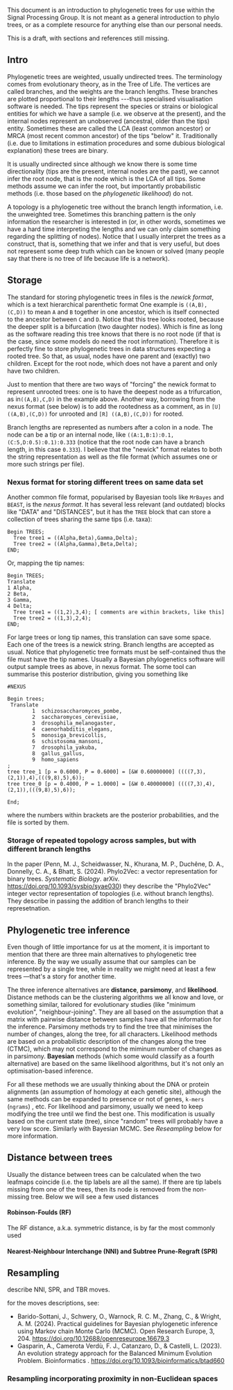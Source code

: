 This document is an introduction to phylogenetic trees for use within the Signal Processing Group. 
It is not meant as a general introduction to phylo trees, or as a complete resource for anything else than our personal needs.

This is a draft, with sections and references still missing.

## Intro
Phylogenetic trees are weighted, usually undirected trees. The terminology comes from evolutionary theory, as in the Tree of Life. The vertices are called branches, and the weights are the branch lengths. These branches are plotted proportional to their lengths ---thus specialised visualisation software is needed. The tips represent the species or strains or biological entities for which we have a sample (i.e. we observe at the present), and the internal nodes represent an unobserved (ancestral, older than the tips) entity. Sometimes these are called the LCA (least common ancestor) or MRCA (most recent common ancestor) of the tips "below" it. Traditionally (i.e. due to limitations in estimation procedures and some dubious biological explanation) these trees are binary.

It is usually undirected since although we know there is some time directionality (tips are the present, internal nodes are the past), we cannot infer the root node, that is the node which is the LCA of all tips. Some methods assume we can infer the root, but importantly probabilistic methods (i.e. those based on the _phylogenetic likelihood_) do not.

A topology is a phylogenetic tree without the branch length information, i.e. the unweighted tree. Sometimes this branching pattern is the only information the researcher is interested in (or, in other words, sometimes we have a hard time interpreting the lengths and we can only claim something regarding the splitting of nodes). Notice that I usually interpret the  trees as a construct, that is, something that we infer and that is very useful, but does not represent some deep truth which can be known or solved (many people say that there is no tree of life because life is a network).

## Storage
The standard for storing phylogenetic trees in files is the *newick format*, which is a text hierarchical parenthetic format One example is `((A,B),(C,D))` to mean `A` and `B` together in one ancestor, which is itself connected to the ancestor between `C` and `D`. Notice that this tree looks rooted, because the deeper split is a bifurcation (two daughter nodes). Which is fine as long as the software reading this tree knows that there is no root node (if that is the case, since some models do need the root information). Therefore it is perfectly fine to store phylogenetic trees in data structures expecting a rooted tree. So that, as usual, nodes have one parent and (exactly) two children. Except for the root node, which does not have a parent and only have two children.

Just to mention that there are two ways of "forcing" the newick format to represent unrooted trees: one is to have the deepest node as a trifurcation, as in`((A,B),C,D)` in the example above. Another way, borrowing from the nexus format (see below) is to add the rootedness as a comment, as in `[U] ((A,B),(C,D))`  for unrooted and  `[R] ((A,B),(C,D))`  for rooted. 

Branch lengths are represented as numbers after a colon in a node. The node can be a tip or an internal node, like `((A:1,B:1):0.1,(C:5,D:0.5):0.1):0.333` (notice that the root node can have a branch length, in this case `0.333`). I believe that the "newick" format relates to both the string representation as well as the file format (which assumes one or more such strings per file).
### Nexus format for storing different trees on same data set
Another common file format, popularised by Bayesian tools like `MrBayes` and `BEAST`, is the _nexus format_. It has several less relevant (and outdated) blocks like "DATA" and "DISTANCES", but it has the `TREE` block that can store a collection of trees sharing the same tips (i.e. taxa):
```
Begin TREES;
  Tree tree1 = ((Alpha,Beta),Gamma,Delta);
  Tree tree2 = ((Alpha,Gamma),Beta,Delta);
END;
```
Or, mapping the tip names:
```
Begin TREES;
Translate
1 Alpha, 
2 Beta,
3 Gamma, 
4 Delta;
  Tree tree1 = ((1,2),3,4); [ comments are within brackets, like this]
  Tree tree2 = ((1,3),2,4);
END;
```
For large trees or long tip names, this translation can save some space. Each one of the trees is a newick string. Branch lengths are accepted as usual. Notice that phylogenetic tree formats must be self-contained thus the file must have the tip names. Usually a Bayesian phylogenetics software will output sample trees as above, in nexus format. The some tool can summarise this posterior distribution, giving you something like
```
#NEXUS

Begin trees;
 Translate
        1  schizosaccharomyces_pombe,
        2  saccharomyces_cerevisiae,
        3  drosophila_melanogaster,
        4  caenorhabditis_elegans,
        5  monosiga_brevicollis,
        6  schistosoma_mansoni,
        7  drosophila_yakuba,
        8  gallus_gallus,
        9  homo_sapiens
;
tree tree_1 [p = 0.6000, P = 0.6000] = [&W 0.60000000] ((((7,3),(2,1)),4),(((9,8),5),6));
tree tree_0 [p = 0.4000, P = 1.0000] = [&W 0.40000000] ((((7,3),4),(2,1)),(((9,8),5),6));

End;
```
where the numbers within brackets are the posterior probabilities, and the file is sorted by them. 
### Storage of repeated topology across samples, but with different branch lengths
In the paper (Penn, M. J., Scheidwasser, N., Khurana, M. P., Duchêne, D. A., Donnelly, C. A., & Bhatt, S. (2024). Phylo2Vec: a vector representation for binary trees. _Systematic Biology_. arXiv. https://doi.org/10.1093/sysbio/syae030)  they describe the "Phylo2Vec" integer vector representation of topologies (i.e. without branch lengths). They describe in passing the addition of branch lengths to their represetnation.

##  Phylogenetic tree inference
Even though of little importance for us at the moment, it is important to mention that there are three main alternatives to phylogenetic tree inference. By the way we usually assume that our samples can be represented by a single tree, while in reality we might need at least a few trees &mdash;that's a story for another time. 

The three inference alternatives are **distance**, **parsimony**, and **likelihood**. Distance methods can be the clustering algorithms we all know and love, or something similar, tailored for evolutionary studies (like "minimum evolution", "neighbour-joining". They are all based on the assumption that a matrix with pairwise distance between samples have all the information for the inference. Parsimony methods try to find the tree that minimises the number of changes, along the tree, for all characters. Likelihood methods are based on a probabilistic description of the changes along the tree (CTMC), which may not correspond to the miminum number of changes as in parsimony. **Bayesian** methods (which some would classify as a fourth alternative) are based on the same likelihood algorithms, but it's not only an optimisation-based inference. 

For all these methods we are usually thinking about the DNA or protein alignments (an assumption of homology at each genetic site), although the same methods can be expanded to presence or not of genes, `k-mers` (`ngrams`) , etc. For likelihood and parsimony, usually we need to keep modifying the tree until we find the best one. This modification is usually based on the current state (tree), since "random" trees will probably have a very low score. Similarly with Bayesian MCMC. See _Reseampling_ below for more information.

## Distance between trees
Usually the distance between trees can be calculated when the two leafmaps coincide (i.e. the tip labels are all the same). If there are tip labels missing from one of the trees, then its node is removed from the non-missing tree. 
Below we will see a few used distances
#### Robinson-Foulds (RF)
The RF distance, a.k.a. symmetric distance, is by far the most commonly used 
#### Nearest-Neighbour Interchange (NNI) and Subtree Prune-Regraft (SPR)

## Resampling
describe NNI, SPR, and TBR moves.

for the moves descriptions, see:
* Barido-Sottani, J., Schwery, O., Warnock, R. C. M., Zhang, C., & Wright, A. M. (2024). Practical guidelines for Bayesian phylogenetic inference using Markov chain Monte Carlo (MCMC). Open Research Europe, 3, 204. https://doi.org/10.12688/openreseurope.16679.3 
* Gasparin, A., Camerota Verdù, F. J., Catanzaro, D., & Castelli, L. (2023). An evolution strategy approach for the Balanced Minimum Evolution Problem. Bioinformatics . https://doi.org/10.1093/bioinformatics/btad660


### Resampling incorporating proximity in non-Euclidean spaces
